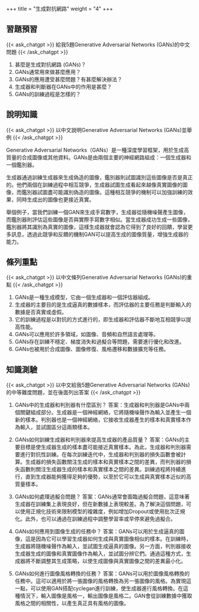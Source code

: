 +++
title = "生成對抗網路"
weight = "4"
+++
## 習題預習
{{< ask_chatgpt >}}
給我5題Generative Adversarial Networks (GANs)的中文問題
{{< /ask_chatgpt >}}

1. 甚麼是生成對抗網路 (GANs)？
2. GANs通常用來做甚麼應用？
3. GANs的應用遭受甚麼問題？有甚麼解決辦法？
4. 生成器和判斷器在GANs中的作用是甚麼？
5. GANs的訓練過程是怎樣的？   

## 說明知識
{{< ask_chatgpt >}}
以中文說明Generative Adversarial Networks (GANs)並舉例
{{< /ask_chatgpt >}}

Generative Adversarial Networks（GANs）是一種深度學習框架，用於生成高質量的合成圖像或其他資料。GANs是由兩個主要的神經網路組成：一個生成器和一個鑑別器。

生成器通過訓練生成器來生成偽造的圖像，鑑別器則試圖識別這些圖像是否是真正的。他們兩個在訓練過程中相互競爭，生成器試圖生成看起來越像真實圖像的圖像，而鑑別器試圖盡可能識別偽造的圖像。這種相互競爭的機制可以加強訓練的效果，同時生成出的圖像也更接近真實。

舉個例子，當我們訓練一個GAN來生成手寫數字，生成器從隨機噪聲產生圖像，而鑑別器則評估這些圖像是否與實際手寫數字相似。當生成器成功生成一些圖像，鑑別器將其識別為真實的圖像，這樣生成器就會認為它得到了良好的回饋，學習更多訊息，透過此競爭和反饋的機制GAN可以提高生成的圖像質量，增強生成器的能力。   

## 條列重點
{{< ask_chatgpt >}}
以中文條列Generative Adversarial Networks (GANs)的重點
{{< /ask_chatgpt >}}

1. GANs是一種生成模型，它由一個生成器和一個評估器組成。
2. 生成器的主要目的是生成逼真的數據樣本，而評估器的主要任務是判斷輸入的數據是否真實或虛假。
3. 它的訓練過程是以對抗的方式進行的，即生成器和評估器不斷地互相競爭以提高性能。
4. GANs可以應用於許多領域，如圖像、音頻和自然語言處理等。
5. GANs存在訓練不穩定、梯度消失和過擬合等問題，需要進行優化和改進。
6. GANs也被用於合成圖像、圖像修復、風格遷移和數據擴充等任務。   

## 知識測驗
{{< ask_chatgpt >}}
以中文給我5題Generative Adversarial Networks (GANs)的中等難度問題，並在後面列出答案
{{< /ask_chatgpt >}}

1. GANs中的生成器和判別器有什麼區別？ 
答案：生成器和判別器是GANs中兩個關鍵組成部分。生成器是一個神經網絡，它將隨機噪聲作為輸入並產生一個新的樣本。判別器也是一個神經網絡，它接收生成器產生的樣本和真實樣本作為輸入，並試圖區分這兩類樣本。

2. GANs如何訓練生成器和判別器來提高生成器的產品質量？ 
答案：GANs的主要目標是使生成器生成的樣本盡可能接近真實樣本。為此，生成器和判別器需要進行對抗性訓練。在每次訓練迭代中，生成器和判別器的損失函數會被計算。生成器的損失函數關注生成的樣本和真實樣本之間的差異，而判別器的損失函數則關注生成器生成的樣本和真實樣本之間的差異。訓練過程將持續進行，直到生成器能夠獲得足夠的優勢，以至於它可以生成與真實樣本近似的高質量樣本。

3. GANs如何處理過擬合問題？ 
答案：GANs通常會面臨過擬合問題，這意味著生成器在訓練集上表現良好，但在新數據上表現較差。為了解決這個問題，可以使用正規化技術來限制模型的複雜度，例如增加Dropout或使用批次正規化。此外，也可以通過在訓練過程中調整學習率或早停來避免過擬合。

4. GANs如何應用到圖像生成的任務中？ 
答案：GANs可以用於生成逼真的圖像，這是因為它可以學習生成器如何生成與真實圖像相似的樣本。在訓練時，生成器將隨機噪聲作為輸入，並試圖生成逼真的圖像。另一方面，判別器接收生成器生成的圖像和真實圖像作為輸入，並試圖分辨它們。通過這種方式，生成器將不斷調整其生成策略，以使生成圖像與真實圖像之間的差異最小化。

5. GANs如何進行圖像風格轉換的任務？ 
答案：GANs可以用於圖像風格轉換的任務中。這可以適用於將一張圖像的風格轉換為另一張圖像的風格。為實現這一點，可以使用GAN搭配cyclegan進行訓練，使生成器進行風格轉換。在這種情況下，輸入圖像是風格一，輸出圖像是風格二。GAN會從訓練數據中獲取風格之間的相關性，以產生真正具有風格的圖像。   

